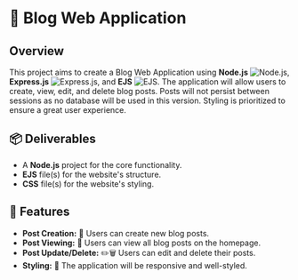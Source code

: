 # 📝 Blog Web Application

## Overview
This project aims to create a Blog Web Application using **Node.js** ![Node.js](https://img.shields.io/badge/Node.js-339933?logo=node.js&logoColor=white), **Express.js** ![Express.js](https://img.shields.io/badge/Express.js-000000?logo=express&logoColor=white), and **EJS** ![EJS](https://img.shields.io/badge/EJS-4E9F3D?logo=javascript&logoColor=white). The application will allow users to create, view, edit, and delete blog posts. Posts will not persist between sessions as no database will be used in this version. Styling is prioritized to ensure a great user experience.

## 📦 Deliverables
- A **Node.js** project for the core functionality.
- **EJS** file(s) for the website's structure.
- **CSS** file(s) for the website's styling.

## 🚀 Features
- **Post Creation:** 📝 Users can create new blog posts.
- **Post Viewing:** 👀 Users can view all blog posts on the homepage.
- **Post Update/Delete:** ✏️🗑️ Users can edit and delete their posts.
- **Styling:** 💅 The application will be responsive and well-styled.
